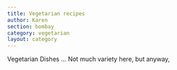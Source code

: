 ```yaml
---
title: Vegetarian recipes
author: Karen
section: bombay
category: vegetarian
layout: category
---
```

Vegetarian Dishes ... Not much variety here, but anyway, 
